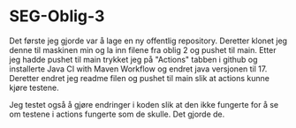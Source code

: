 # SEG-Oblig-3
Det første jeg gjorde var å lage en ny offentlig repository. Deretter klonet jeg denne til maskinen min og la inn filene fra oblig 2 og pushet til main. Etter jeg hadde pushet til main trykket jeg på "Actions" tabben i github og installerte Java CI with Maven Workflow og endret java versjonen til 17. Deretter endret jeg readme filen og pushet til main slik at actions kunne kjøre testene.

Jeg testet også å gjøre endringer i koden slik at den ikke fungerte for å se om testene i actions fungerte som de skulle. Det gjorde de.